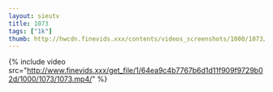 ```yaml
--- 
layout: sieutv
title: 1073
tags: ["1k"]
thumb: http://hwcdn.finevids.xxx/contents/videos_screenshots/1000/1073/preview.mp4.jpg
---
```

{% include video src="http://www.finevids.xxx/get_file/1/64ea9c4b7767b6d1d11f909f9729b02d/1000/1073/1073.mp4/" %} 
